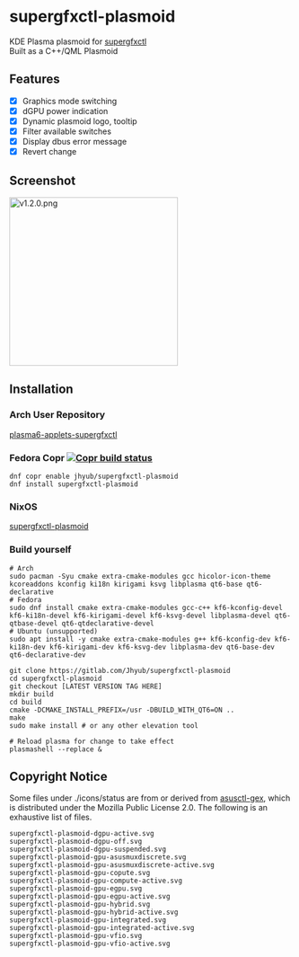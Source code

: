 # supergfxctl-plasmoid

KDE Plasma plasmoid for [supergfxctl](https://gitlab.com/asus-linux/supergfxctl)  
Built as a C++/QML Plasmoid

## Features

- [x] Graphics mode switching
- [x] dGPU power indication
- [x] Dynamic plasmoid logo, tooltip
- [x] Filter available switches
- [x] Display dbus error message
- [x] Revert change

## Screenshot

<img src="https://gitlab.com/jhyub/supergfxctl-plasmoid/-/raw/master/screenshots/v1.2.0.png" alt="v1.2.0.png" width="300">

## Installation
### Arch User Repository
[plasma6-applets-supergfxctl](https://aur.archlinux.org/packages/plasma6-applets-supergfxctl)
### Fedora Copr [![Copr build status](https://copr.fedorainfracloud.org/coprs/jhyub/supergfxctl-plasmoid/package/supergfxctl-plasmoid/status_image/last_build.png)](https://copr.fedorainfracloud.org/coprs/jhyub/supergfxctl-plasmoid/package/supergfxctl-plasmoid/)
```shell
dnf copr enable jhyub/supergfxctl-plasmoid
dnf install supergfxctl-plasmoid
```
### NixOS
[supergfxctl-plasmoid](https://search.nixos.org/packages?channel=unstable&show=supergfxctl-plasmoid)
### Build yourself

```shell
# Arch
sudo pacman -Syu cmake extra-cmake-modules gcc hicolor-icon-theme kcoreaddons kconfig ki18n kirigami ksvg libplasma qt6-base qt6-declarative 
# Fedora
sudo dnf install cmake extra-cmake-modules gcc-c++ kf6-kconfig-devel kf6-ki18n-devel kf6-kirigami-devel kf6-ksvg-devel libplasma-devel qt6-qtbase-devel qt6-qtdeclarative-devel
# Ubuntu (unsupported)
sudo apt install -y cmake extra-cmake-modules g++ kf6-kconfig-dev kf6-ki18n-dev kf6-kirigami-dev kf6-ksvg-dev libplasma-dev qt6-base-dev qt6-declarative-dev

git clone https://gitlab.com/Jhyub/supergfxctl-plasmoid
cd supergfxctl-plasmoid
git checkout [LATEST VERSION TAG HERE]
mkdir build
cd build
cmake -DCMAKE_INSTALL_PREFIX=/usr -DBUILD_WITH_QT6=ON ..
make
sudo make install # or any other elevation tool

# Reload plasma for change to take effect
plasmashell --replace &
```

## Copyright Notice
Some files under ./icons/status are from or derived from [asusctl-gex](https://gitlab.com/asus-linux/asusctl-gex), which is distributed under the Mozilla Public License 2.0.
The following is an exhaustive list of files.  

```
supergfxctl-plasmoid-dgpu-active.svg
supergfxctl-plasmoid-dgpu-off.svg
supergfxctl-plasmoid-dgpu-suspended.svg
supergfxctl-plasmoid-gpu-asusmuxdiscrete.svg
supergfxctl-plasmoid-gpu-asusmuxdiscrete-active.svg
supergfxctl-plasmoid-gpu-copute.svg
supergfxctl-plasmoid-gpu-compute-active.svg
supergfxctl-plasmoid-gpu-egpu.svg
supergfxctl-plasmoid-gpu-egpu-active.svg
supergfxctl-plasmoid-gpu-hybrid.svg
supergfxctl-plasmoid-gpu-hybrid-active.svg
supergfxctl-plasmoid-gpu-integrated.svg
supergfxctl-plasmoid-gpu-integrated-active.svg
supergfxctl-plasmoid-gpu-vfio.svg
supergfxctl-plasmoid-gpu-vfio-active.svg
```
